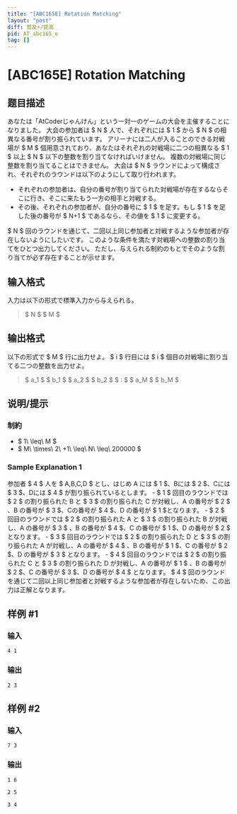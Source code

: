 ```yaml
---
title: "[ABC165E] Rotation Matching"
layout: "post"
diff: 普及+/提高
pid: AT_abc165_e
tag: []
---
```


# [ABC165E] Rotation Matching

## 题目描述

[problemUrl]: https://atcoder.jp/contests/abc165/tasks/abc165_e

あなたは「AtCoderじゃんけん」という一対一のゲームの大会を主催することになりました。 大会の参加者は $ N $ 人で、それぞれには $ 1 $ から $ N $ の相異なる番号が割り振られています。 アリーナには二人が入ることのできる対戦場が $ M $ 個用意されており、あなたはそれぞれの対戦場に二つの相異なる $ 1 $ 以上 $ N $ 以下の整数を割り当てなければいけません。 複数の対戦場に同じ整数を割り当てることはできません。 大会は $ N $ ラウンドによって構成され、それぞれのラウンドは以下のようにして取り行われます。

- それぞれの参加者は、自分の番号が割り当てられた対戦場が存在するならそこに行き、そこに来たもう一方の相手と対戦する。
- その後、それぞれの参加者が、自分の番号に $ 1 $ を足す。もし $ 1 $ を足した後の番号が $ N+1 $ であるなら、その値を $ 1 $ に変更する。

$ N $ 回のラウンドを通じて、二回以上同じ参加者と対戦するような参加者が存在しないようにしたいです。 このような条件を満たす対戦場への整数の割り当てをひとつ出力してください。 ただし、与えられる制約のもとでそのような割り当てが必ず存在することが示せます。

## 输入格式

入力は以下の形式で標準入力から与えられる。

> $ N $ $ M $

## 输出格式

以下の形式で $ M $ 行に出力せよ。 $ i $ 行目には $ i $ 個目の対戦場に割り当てる二つの整数を出力せよ。

> $ a_1 $ $ b_1 $ $ a_2 $ $ b_2 $ $ : $ $ a_M $ $ b_M $

## 说明/提示

### 制約

- $ 1\ \leq\ M $
- $ M\ \times\ 2\ +1\ \leq\ N\ \leq\ 200000 $

### Sample Explanation 1

参加者 $ 4 $ 人を $ A,B,C,D $ とし、はじめ A には $ 1 $、Bには $ 2 $、Cには $ 3 $、Dには $ 4 $ が割り振られているとします。 - $ 1 $ 回目のラウンドでは $ 2 $ の割り振られた B と $ 3 $ の割り振られた C が対戦し、A の番号が $ 2 $ 、B の番号が $ 3 $、Cの番号が $ 4 $、D の番号が $ 1 $となります。 - $ 2 $ 回目のラウンドでは $ 2 $ の割り振られた A と $ 3 $ の割り振られた B が対戦し、A の番号が $ 3 $ 、B の番号が $ 4 $、C の番号が $ 1 $、D の番号が $ 2 $ となります。 - $ 3 $ 回目のラウンドでは $ 2 $ の割り振られた D と $ 3 $ の割り振られた A が対戦し、A の番号が $ 4 $ 、B の番号が $ 1 $、C の番号が $ 2 $、D の番号が $ 3 $ となります。 - $ 4 $ 回目のラウンドでは $ 2 $ の割り振られた C と $ 3 $ の割り振られた D が対戦し、A の番号が $ 1 $ 、B の番号が $ 2 $、C の番号が $ 3 $、D の番号が $ 4 $ となります。 $ 4 $ 回のラウンドを通じて二回以上同じ参加者と対戦するような参加者が存在しないため、この出力は正解となります。

## 样例 #1

### 输入

```
4 1
```

### 输出

```
2 3
```

## 样例 #2

### 输入

```
7 3
```

### 输出

```
1 6
2 5
3 4
```

